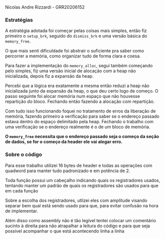 Nicolas Andre Rizzardi - GRR20206152

### Estratégias
A estratégia adotada foi começar pelas coisas mais simples, então fiz primeiro o `setup_brk`, seguido do `dismiss_brk` e uma versão básica do `memory_free`.

O que mais senti dificuldade foi abstrair o suficiente pra saber como percorrer a memória, como organizar tudo de forma clara e coesa.

Para fazer a implementação do `memory_alloc`, segui também começando pelo simples, fiz uma versão inicial de alocação com a heap não inicializada, depois fiz a expansão da heap.

Percebi que a lógica era exatamente a mesma então reduzi a heap não inicializada junto da expansão da heap, o que deu certo logo de começo.
O passo seguinte foi alocar memória num espaço que não houvesse repartição do bloco. Fechando então fazendo a alocação com repartição.

Com tudo isso funcionando foquei no tratamento de erros da liberação de memória, fazendo primeiro a verificação para saber se o endereço passado estava dentro do espaço delimitado pela heap. Fechando o trabalho com uma verificação se o endereço realmente é o de um bloco de memória.

**O `memory_free` necessita que o endereço passado seja o começo da seção de dados, se for o começo da header ele vai alegar erro.**

### Sobre o código
Para esse trabalho utilizei 16 bytes de header e todas as operações com quadword para manter tudo padronizado e em potência de 2.

Toda função possui um cabeçalho indicando quais os registradores usados, tentando manter um padrão de quais os registradores são usados para que em cada função

Sobre a escolha dos registradores, utlizei eles com amplitude visando separar bem qual está sendo usado para que, para evitar confusão na hora de implementar.

Além disso como assembly não é tão legível tentei colocar um comentário sucinto à direita para não atrapalhar a leitura do código e para que seja possível acompanhar o que está acontecendo linha a linha

